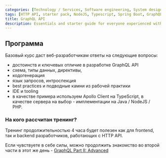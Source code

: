 ```yaml
---
categories: [Technology / Services, Software engineering, System design]
tags: [HTTP API, starter pack, NodeJS, Typescript, Spring Boot, GraphQL]
title: GraphQL API
description: Essentials and starter guide for everyone experienced with REST
---
```

## Программа
Базовый курс даст веб-разработчикам ответы на следующие вопросы:
- достоинств и ключевых отличие в разработке GraphQL API
- схема, типы данных, директивы, 
- кодогенерация
- язык запросов, интроспекция
- best practices и подводные камни из рабочей практики
- IDE и tooling
- в качестве примера используем Apollo Client на TypeScript, в качестве сервера на выбор - имплементации на Java / NodeJS / PHP.

### На кого рассчитан тренинг?
Тренинг продолжительностью 4 часа будет полезен как для frontend, так и backend разработчиков, работающих с HTTP API. 

Если чувствуете в себе силы, можно продолжить знакомство во второй части в этот же день - [GraphQL Part II: Advanced](/trainings/ts-021/)

